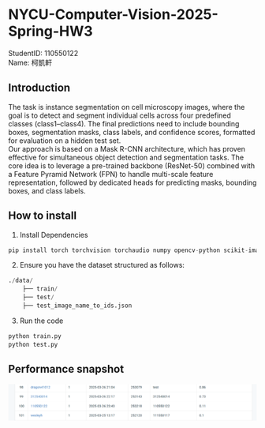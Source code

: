 # NYCU-Computer-Vision-2025-Spring-HW3
StudentID: 110550122  
Name: 柯凱軒

## Introduction
The task is instance segmentation on cell microscopy images, where the goal is to detect and segment individual cells across four predefined classes (class1–class4). The final predictions need to include bounding boxes, segmentation masks, class labels, and confidence scores, formatted for evaluation on a hidden test set.  
Our approach is based on a Mask R-CNN architecture, which has proven effective for simultaneous object detection and segmentation tasks. The core idea is to leverage a pre-trained backbone (ResNet-50) combined with a Feature Pyramid Network (FPN) to handle multi-scale feature representation, followed by dedicated heads for predicting masks, bounding boxes, and class labels.



## How to install
1. Install Dependencies  
```python
pip install torch torchvision torchaudio numpy opencv-python scikit-image tqdm matplotlib pycocotools
```
2. Ensure you have the dataset structured as follows:
```python
./data/
    ├── train/
    ├── test/
    ├── test_image_name_to_ids.json
```
3. Run the code
```python
python train.py
python test.py
```
## Performance snapshot
![performance](https://github.com/Khsuanko/NYCU-Computer-Vision-2025-Spring-HW1/blob/main/performance.png)
